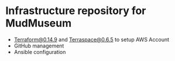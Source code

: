 # Infrastructure repository for MudMuseum

- Terraform@0.14.9 and Terraspace@0.6.5 to setup AWS Account
- GitHub management
- Ansible configuration

